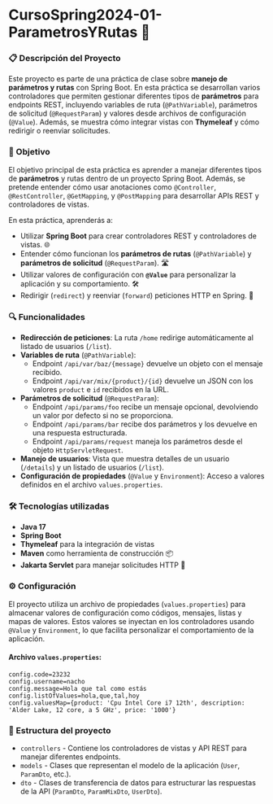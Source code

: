 # CursoSpring2024-01-ParametrosYRutas 🚀

### 📋 Descripción del Proyecto
Este proyecto es parte de una práctica de clase sobre **manejo de parámetros y rutas** con Spring Boot. En esta práctica se desarrollan varios controladores que permiten gestionar diferentes tipos de **parámetros** para endpoints REST, incluyendo variables de ruta (`@PathVariable`), parámetros de solicitud (`@RequestParam`) y valores desde archivos de configuración (`@Value`). Además, se muestra cómo integrar vistas con **Thymeleaf** y cómo redirigir o reenviar solicitudes.

### 🎯 Objetivo
El objetivo principal de esta práctica es aprender a manejar diferentes tipos de **parámetros** y rutas dentro de un proyecto Spring Boot. Además, se pretende entender cómo usar anotaciones como `@Controller`, `@RestController`, `@GetMapping`, y `@PostMapping` para desarrollar APIs REST y controladores de vistas.

En esta práctica, aprenderás a:

- Utilizar **Spring Boot** para crear controladores REST y controladores de vistas. 🌐
- Entender cómo funcionan los **parámetros de rutas** (`@PathVariable`) y **parámetros de solicitud** (`@RequestParam`). 🛣️
- Utilizar valores de configuración con **`@Value`** para personalizar la aplicación y su comportamiento. 🛠️
- Redirigir (`redirect`) y reenviar (`forward`) peticiones HTTP en Spring. 🔄

### 🔍 Funcionalidades
- **Redirección de peticiones**: La ruta `/home` redirige automáticamente al listado de usuarios (`/list`).
- **Variables de ruta** (`@PathVariable`):
  - Endpoint `/api/var/baz/{message}` devuelve un objeto con el mensaje recibido.
  - Endpoint `/api/var/mix/{product}/{id}` devuelve un JSON con los valores `product` e `id` recibidos en la URL.
- **Parámetros de solicitud** (`@RequestParam`):
  - Endpoint `/api/params/foo` recibe un mensaje opcional, devolviendo un valor por defecto si no se proporciona.
  - Endpoint `/api/params/bar` recibe dos parámetros y los devuelve en una respuesta estructurada.
  - Endpoint `/api/params/request` maneja los parámetros desde el objeto `HttpServletRequest`.
- **Manejo de usuarios**: Vista que muestra detalles de un usuario (`/details`) y un listado de usuarios (`/list`).
- **Configuración de propiedades** (`@Value` y `Environment`): Acceso a valores definidos en el archivo `values.properties`.

### 🛠️ Tecnologías utilizadas
- **Java 17**
- **Spring Boot**
- **Thymeleaf** para la integración de vistas
- **Maven** como herramienta de construcción 📦
- **Jakarta Servlet** para manejar solicitudes HTTP 🚀

### ⚙️ Configuración
El proyecto utiliza un archivo de propiedades (`values.properties`) para almacenar valores de configuración como códigos, mensajes, listas y mapas de valores. Estos valores se inyectan en los controladores usando `@Value` y `Environment`, lo que facilita personalizar el comportamiento de la aplicación.

#### Archivo `values.properties`:
```
config.code=23232
config.username=nacho
config.message=Hola que tal como estás
config.listOfValues=hola,que,tal,hoy
config.valuesMap={product: 'Cpu Intel Core i7 12th', description: 'Alder Lake, 12 core, a 5 GHz', price: '1000'}
```

### 📂 Estructura del proyecto
- `controllers` - Contiene los controladores de vistas y API REST para manejar diferentes endpoints.
- `models` - Clases que representan el modelo de la aplicación (`User`, `ParamDto`, etc.).
- `dto` - Clases de transferencia de datos para estructurar las respuestas de la API (`ParamDto`, `ParamMixDto`, `UserDto`).


